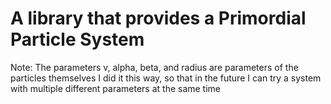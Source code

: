 # A library that provides a Primordial Particle System


Note: The parameters v, alpha, beta, and radius are parameters of the particles themselves 
I did it this way, so that in the future I can try a system with multiple different parameters at the same time
